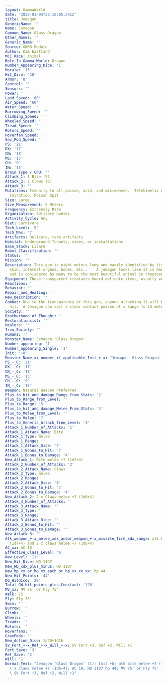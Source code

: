 ```yaml
---
layout: GammaWorld
date: '2023-01-04T23:10:05.541Z'
title: Jemagon
GenericName: ''
Name: Jemagon
Common_Name: Glass Dragon
Other_Names: ''
Generic_Name: ''
Source: GW08 Module
Author: Kim Eastland
MCC Race: Animal
Role_In_Gamma_World: Dragon
Number_Appearing_Dice: '1'
Morale: '15'
Hit_Dice: '20'
Armor: '8'
Control: ''
Sensors: ''
Power: ''
Land_Speed: '60'
Air_Speed: '60'
Water_Speed: ''
Burrowing_Speed: ''
Climbing_Speed: ''
Wheeled_Speed: ''
Tread_Speed: ''
Rotors_Speed: ''
Hoverfan_Speed: ''
Gav_Pod_Speed: ''
PS: '21'
DX: '17'
CN: '18'
MS: '15'
CH: '9'
IN: '15'
Brain Type / CPU: ''
Attack_1: 1 Bite (7)
Attack_2: 2 Claws (6)
Attack_3: ''
Mutations: Immunity to all poison, acid, and microwaves.  Telekinetic Arm, Thought
  Imitation, Poison Spit
Size: Large
Size_Measurement: 8 Meters
Frequency: Extremely Rare
Organization: Solitary hunter
Activity_Cycle: Any
Diet: Carnivore
Tech_Level: '5'
Tech_Max: '7'
Artifacts: Delicate, rare artifacts
Habitat: Underground Tunnels, caves, or installations
Base_Stock: Lizard
Robot_Classification: ''
Status: ''
Mission: ''
Description: This gon is eight meters long and easily identified by its transparent
  skin, internal organs, bones, etc..    A jemagon looks like it is made of glass
  and is conisdered by many to be the most beautiful animal in creatoon).
Equipment: These transparent creatuers hoard delicate items, usually very rare artifacts.
Reactions: ''
Behavior: ''
Repair_and_Healing: ''
New_Description: ''
Combat: Due to the transparency of this gon, anyone attacking it will be at a -4 to
  hit.  A Jemagon can spit a clear contact poison at a range fo 13 meters (I14)
Society: ''
Brotherhood_of_Thought: ''
Restorationsist: ''
Healers: ''
Iron_Society: ''
Humans: ''
Monster_Name: Jemagon 'Glass Dragon'
Number_appearing: '1'
Number_appearing_Single: '1'
Init: '+8'
Monster_Name_xx_number_if_applicable_Init_+-x: "Jemagon 'Glass Dragon' (1): Init +8"
PS_-_C: '21'
DX_-_C: '17'
CN_-_C: '18'
MS_-_C: '15'
CH_-_C: '9'
IN_-_C: '15'
Weapon: Natural Weapon Preferred
Plus_to_hit_and_damage_Range_from_Stats: '2'
Plus_to_Range_from_Level: ''
Plus_to_Range: '5'
Plus_to_hit_and_damage_Melee_From_Stats: '4'
Plus_to_Melee_from_Level: ''
Plus_to_Melee: '7'
Plus_to_Generic_Attack_from_Level: '3'
Attack_1_Number_of_Attacks: '1'
Attack_1_Attack_Name: Bite
Attack_1_Type: melee
Attack_1_Range: ''
Attack_1_Attack_Dice: '7'
Attack_1_Bonus_to_Hit: '7'
Attack_1_Bonus_to_Damage: '4'
New_Attack_1: Bite melee +7 (1d7+4)
Attack_2_Number_of_Attacks: '2'
Attack_2_Attack_Name: Claws
Attack_2_Type: melee
Attack_2_Range: ''
Attack_2_Attack_Dice: '6'
Attack_2_Bonus_to_Hit: '7'
Attack_2_Bonus_to_Damage: '4'
New_Attack_2: 2 x Claws melee +7 (1d6+4)
Attack_3_Number_of_Attacks: ''
Attack_3_Attack_Name: ''
Attack_3_Type: ''
Attack_3_Range: ''
Attack_3_Attack_Dice: ''
Attack_3_Bonus_to_Hit: ''
Attack_3_Bonus_to_Damage: ''
New_Attack_3: ''
Atk_weapon_+-x_melee_xdx_andor_weapon_+-x_missile_fire_xdx_range: atk bite melee +7
  (1d7+4) and 2 x claws melee +7 (1d6+4)
AC_xx: AC 18
Effective_Class_Level: '6'
New_Level: '11'
New_Hit_Dice: HD 11D7
New_HD_xdx_plus_minus: HD 11D7
New_hp_xx_or_hp_xx_each_or_hp_xx_xx_xx: hp 44
New_Hit_Points: '44'
D6_Hitdice: '20'
Total_GW_hit_points_plus_Constant: '120'
MV_xx: MV 75' or Fly 75'
Walk: 75'
Fly: Fly 75'
Swim: ''
Burrow: ''
Climb: ''
Wheels: ''
Treads: ''
Rotors: ''
Hoverfans: ''
GravPods: ''
New_Action_Dice: 1d20+1d16
SV_Fort_+-x_Ref_+-x_Will_+-x: SV Fort +3, Ref +2, Will +1
Fort_Save: '3'
Ref_Save: '2'
Will: '1'
Normal_Text: "Jemagon 'Glass Dragon' (1): Init +8; atk bite melee +7 (1d7+4) and 2\
  \ x claws melee +7 (1d6+4); AC 18; HD 11D7 hp 44; MV 75' or Fly 75' ; 1d20+1d16;\
  \ SV Fort +3, Ref +2, Will +1"
...
```

